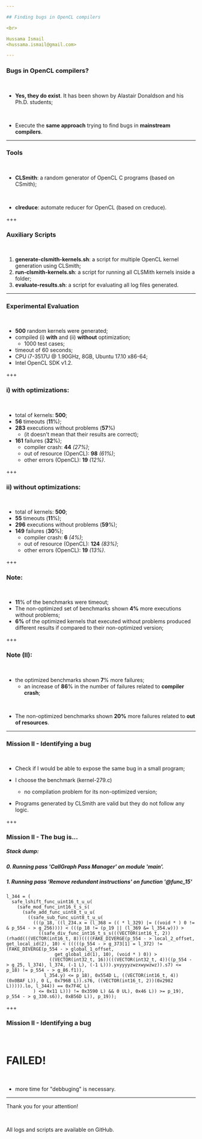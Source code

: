 ```yaml
---

## Finding bugs in OpenCL compilers

<br> 

Hussama Ismail 
<hussama.ismail@gmail.com>

---
```


### Bugs in OpenCL compilers? 

<br> 

* **Yes, they do exist**. It has been shown by Alastair Donaldson and his Ph.D. students;

<br> 

* Execute the **same approach** trying to find bugs in **mainstream compilers**.

---

### Tools 

<br> 

* **CLSmith**: a random generator of OpenCL C programs (based on CSmith); 

<br> 

* **clreduce**: automate reducer for OpenCL (based on creduce).

+++

### Auxiliary Scripts 

<br> 

1. **generate-clsmith-kernels.sh**: a script for multiple OpenCL kernel generation using CLSmith;
2. **run-clsmith-kernels.sh**: a script for running all CLSMith kernels inside a folder;
3. **evaluate-results.sh**: a script for evaluating all log files generated.

---

### Experimental Evaluation 

<br> 

* **500** random kernels were generated;
* compiled (i) **with** and (ii) **without** optimization;
  * 1000 test cases;
* timeout of 60 seconds;
* CPU i7-3517U @ 1.90GHz, 8GB, Ubuntu 17.10 x86-64;
* Intel OpenCL SDK v1.2.

+++

### i) with optimizations:

<br> 

* total of kernels: **500**;
* **56** timeouts (**11**%);
* **283** executions without problems (**57**%) 
  * (it doesn't mean that their results are correct);
* **161** failures (**32**%);
  * compiler crash: **44** *(27%)*;
  * out of resource (OpenCL): **98** *(61%)*;
  * other errors (OpenCL): **19** *(12%)*.
  
+++

### ii) without optimizations:

<br> 

* total of kernels: **500**;
* **55** timeouts (**11**%);
* **296** executions without problems (**59**%);
* **149** failures (**30**%);
  * compiler crash: **6** *(4%)*;
  * out of resource (OpenCL): **124** *(83%)*;
  * other errors (OpenCL): **19** *(13%)*.
  
+++

### Note:

<br> 

* **11**% of the benchmarks were timeout;
* The non-optimized set of benchmarks shown **4%** more executions without problems;
* **6%** of the optimized kernels that executed without problems produced different results if compared to their non-optimized version;

+++

### Note (II):

<br> 

* the optimized benchmarks shown **7**% more failures;
  * an increase of **86**% in the number of failures related to **compiler crash**;

<br>

* The non-optimized benchmarks shown **20%** more failures related to **out of resources**.

---

### Mission II - Identifying a bug

<br>

* Check if I would be able to expose the same bug in a small program;

* I choose the benchmark (kernel-279.c)
  * no compilation problem for its non-optimized version;

* Programs generated by CLSmith are valid but they do not follow any logic.

+++

### Mission II - The bug is...

##### Stack dump:
#####  0.	Running pass 'CallGraph Pass Manager' on module 'main'.
#####  1.	Running pass 'Remove redundant instructions' on function '@func_15'

```
l_344 = (
  safe_lshift_func_uint16_t_u_u(
    (safe_mod_func_int16_t_s_s(
      (safe_add_func_uint8_t_u_u(
        ((safe_sub_func_uint8_t_u_u(
          (((p_18, ((l_234.x = (l_368 = (( * l_329) |= ((void * ) 0 != & p_554 - > g_256)))) < (((p_18 != (p_19 || (l_369 &= l_354.w))) >
            ((safe_div_func_int16_t_s_s(((VECTOR(int16_t, 2))(rhadd(((VECTOR(int16_t, 8))((((FAKE_DIVERGE(p_554 - > local_2_offset, get_local_id(2), 10) < (((((p_554 - > g_373[1] = l_372) != (FAKE_DIVERGE(p_554 - > global_1_offset,
                  get_global_id(1), 10), (void * ) 0)) >
                ((VECTOR(int32_t, 16))(((VECTOR(int32_t, 4))((p_554 - > g_25, l_374), l_374, (-1 L), (-1 L))).yxyyyyzwzxwywzwz)).s7) <= p_18) != p_554 - > g_86.f1)),
              l_354.y) <= p_18), 0x554D L, ((VECTOR(int16_t, 4))(0x0BAF L)), 0 L, 0x796B L)).s76, ((VECTOR(int16_t, 2))(0x2982 L))))).lo, l_344)) == 0x7F4C L)
          ) <= 0x11 L))) != 0x3590 L) && 0 UL), 0x46 L)) >= p_19), p_554 - > g_330.s6)), 0xB56D L)), p_19));
```

+++

### Mission II - Identifying a bug

<br>

# FAILED!

<br>

* more time for "debbuging" is necessary.

---

Thank you for your attention!

<br>

All logs and scripts are available on GitHub.
